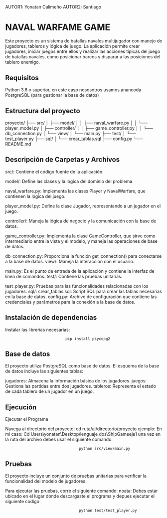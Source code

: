 ##
AUTOR1: Yonatan Calimeño
AUTOR2: Santiago

# NAVAL WARFAME GAME

Este proyecto es un sistema de batallas navales multijugador con manejo de jugadores, tableros y lógica de juego. La aplicación permite crear jugadores, iniciar juegos entre ellos y realizar las acciones típicas del juego de batallas navales, como posicionar barcos y disparar a las posiciones del tablero enemigo.

## Requisitos
Python 3.6 o superior, en este casp nososotros usamos anancoda
PostgreSQL (para gestionar la base de datos)

## Estructura del proyecto


proyecto/
├── src/
│   ├── model/
│   │   ├── naval_warfare.py
│   │   └── player_model.py
│   ├── controller/
│   │   ├── game_controller.py
│   │   └── db_connection.py
│   └── view/
│       └── main.py
├── test/
│   └── test_player.py
├── sql/
│   └── crear_tablas.sql
├── config.py
└── README.md
## Descripción de Carpetas y Archivos
src/: Contiene el código fuente de la aplicación.

model/: Define las clases y la lógica del dominio del problema.

naval_warfare.py: Implementa las clases Player y NavalWarfare, que contienen la lógica del juego.

player_model.py: Define la clase Jugador, representando a un jugador en el juego.

controller/: Maneja la lógica de negocio y la comunicación con la base de datos.

game_controller.py: Implementa la clase GameController, que sirve como intermediario entre la vista y el modelo, y maneja las operaciones de base de datos.

db_connection.py: Proporciona la función get_connection() para conectarse a la base de datos.
view/: Maneja la interacción con el usuario.

main.py: Es el punto de entrada de la aplicación y contiene la interfaz de línea de comandos.
test/: Contiene las pruebas unitarias.

test_player.py: Pruebas para las funcionalidades relacionadas con los jugadores.
sql/:
crear_tablas.sql: Script SQL para crear las tablas necesarias en la base de datos.
config.py: Archivo de configuración que contiene las credenciales y parámetros para la conexión a la base de datos.

## Instalación de dependencias
Instalar las librerías necesarias:

                               pip install psycopg2


## Base de datos
El proyecto utiliza PostgreSQL como base de datos. El esquema de la base de datos incluye las siguientes tablas:

jugadores: Almacena la información básica de los jugadores.
juegos: Gestiona las partidas entre dos jugadores.
tableros: Representa el estado de cada tablero de un jugador en un juego.


## Ejecución
Ejecutar el Programa

Navega al directorio del proyecto:
cd ruta/al/directorio/proyecto
ejemplo: En mi caso: Cd Users\yonatan\Desktop\lenguaje dos\ShipGameeje1
una vez en la ruta del archivo debes usar el siguiente comando: 


                                     python src/view/main.py




## Pruebas
El proyecto incluye un conjunto de pruebas unitarias para verificar la funcionalidad del modelo de jugadores.

Para ejecutar las pruebas, corre el siguiente comando:
noata: Debes estar ubicado en el lugar donde descargaste el programa y depues ejecutar el siguiente codigo


                                     python test/test_player.py

